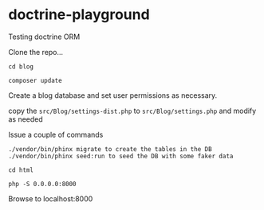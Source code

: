 # doctrine-playground
Testing doctrine ORM


Clone the repo...    

`cd blog`

`composer update` 

Create a blog database and set user permissions as necessary.

copy the `src/Blog/settings-dist.php` to `src/Blog/settings.php` and modify as needed 

Issue a couple of commands 

`./vendor/bin/phinx migrate to create the tables in the DB` 
`./vendor/bin/phinx seed:run to seed the DB with some faker data` 

`cd html` 

`php -S 0.0.0.0:8000` 

Browse to localhost:8000


